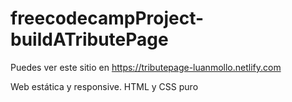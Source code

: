 # freecodecampProject-buildATributePage

Puedes ver este sitio en https://tributepage-luanmollo.netlify.com

Web estática y responsive. HTML y CSS puro
